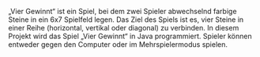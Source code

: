 „Vier Gewinnt“ ist ein Spiel, bei dem zwei Spieler abwechselnd farbige Steine in ein 6x7 Spielfeld legen. Das Ziel des Spiels ist es, vier Steine in einer Reihe (horizontal, vertikal oder diagonal) zu verbinden. In diesem Projekt wird das Spiel „Vier Gewinnt“ in Java programmiert. Spieler können entweder gegen den Computer oder im Mehrspielermodus spielen.

